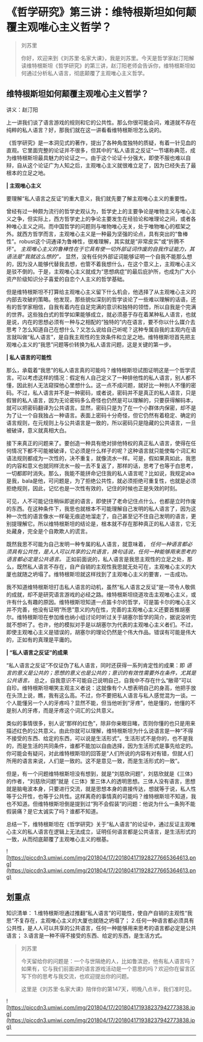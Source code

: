 # 《哲学研究》第三讲：维特根斯坦如何颠覆主观唯心主义哲学？

> 刘苏里
> 
> 你好，欢迎来到《刘苏里·名家大课》，我是刘苏里。今天是哲学家赵汀阳解读维特根斯坦《哲学研究》的第三讲，赵汀阳老师会告诉你，维特根斯坦如何通过分析私人语言，彻底颠覆了主观唯心主义哲学。

## 维特根斯坦如何颠覆主观唯心主义哲学？

讲义：赵汀阳

上一讲我们谈了语言游戏的规则和它的公共性。那么你很可能会问，难道就不存在纯粹的私人语言？好，那我们就在这一讲看看维特根斯坦怎么说的。

《哲学研究》是一本洞见式的著作，提出了各种角度独特的质疑，有着一针见血的直观。它里面完整的论证并不很多，但其中的“私人语言之反证”一节堪称典范，成为维特根斯坦最具魅力的论证之一。由于这个论证十分强大，即使不服也难以自辩，自从这个论证广为人知之后，主观唯心主义就很难立足了，因为已经失去了最根本的立足之地。

 **| 主观唯心主义**

要理解“私人语言之反证”的重大意义，我们就先要了解主观唯心主义的重要性。

曾经有过一种颇为流行的哲学史观认为，哲学史上的主要争论是唯物主义与唯心主义之争，但实际上，西方哲学史上的争论主要发生在经验论和唯理论之间，或者各种唯心主义之间。而中国哲学的问题则与唯物唯心无关，处于唯物唯心的框架之外。就西方哲学而言，主观唯心主义是一种最为坚强的论点，具有突出的“鲁棒性”。robust这个词通译为鲁棒性，很难理解，其实就是“非常皮实”或“折腾不坏”。 *主观唯心主义的鲁棒性在于它具有使一切外部证词作废的自我作证能力，其语法是“我就这么想的”。* 显然，没有任何外部证词能够证明一个自我不能那么想的，因为没人能够代替我去想，也管不着我想什么，在这个意义上，主观唯心主义是驳不倒的。于是，主观唯心主义就成为“思想病症”的最后庇护所，也成为广大小资产阶级知识分子喜爱的自恋个人主义的哲学基础。

但是维特根斯坦不打算给主观唯心主义留下什么机会，他选择了从主观唯心主义的内部去攻破的策略。他发现，那些貌似深刻的哲学谈论了一些难以理解的话语，还有的哲学家相信，自我有着内在自足完满的意识和独特的领悟，所以自我是个完满的世界。这些独白式的哲学如果能够成立，就必须基于存在着某种私人语言，也就是说，内在的思想必须有一种与之相配的“独特的”内在语言，要不你以什么媒介去思考？怎么知道自己在想什么？又怎么说给自己听呢？这种专属自我的主观内在语言就叫做“私人语言”，是自我主观性的生效条件和立足之地。维特根斯坦首先把主观唯心主义的“我思”问题等价转换为私人语言问题，这是关键的第一步。

 **| 私人语言的可能性**

那么，承载着“我思”的私人语言真的可能吗？维特根斯坦试图证明这是一个哲学谎言。可以考虑这样的情况：假定有人自己定义了一种排他性的私人语言，别人都不懂，因此别人无法窥探他心里想什么。这一点不成问题，就好比一种别人不懂的密码。不过，私人语言并不是一种密码，或者说，密码并不是真正的私人语言，只是假冒的私人语言，因为无论密码多么奇怪也仍然是可以理解的，只要获得解码本，就可以把密码翻译为公共语言。显然，密码只是为了在一个小群体内保密，却不是为了让一个自我独占一种语言。表面上密码十分奇怪，但它仍然有着稳定、确定的语言规则，在元规则上与公共语言是一致的，所以密码只是隐藏的公共语言，一旦被破译，意义就真相大白。

接下来真正的问题来了。要创造一种具有绝对排他特权的真正私人语言，使得在任何情况下都不可能被破译，它必须是什么样子的呢？这种语言就只能使每个词汇和语法规则都成为一次性的，决不重复，就像流水一样。可是，假如果真如此，我思的内容和意义也就同样流水一般一去不复返了，那样的话，思考了也等于白思考，一切都即时消失。那么，我能不能拼命记住我的私人语言呢？比如说，我规定aba 是我，bala是他，可问题是，为了拒绝公共性，就必须拒绝可重复性，也就是必须拒绝规则，因此，记忆也是一次性有效的，记住的时候也正是失效的时刻。

可见，人不可能记住稍纵即逝的语言，即使拼了老命记住点什么，也都是立时作废的东西。在这种条件下，我思也就根本不可能理解自己发明的私人语言了，因为这种一次性的语言像水一样毫无痕迹地溜走了，自己甚至记不住自己发明的语言，更别提理解它。所以维特根斯坦的结论是，根本就不存在那种真正的私人语言，它无处藏身，完全是个自欺欺人的谎言。

既然我思不可能为自己发明一种专属的私人语言，就意味着， *任何一种语言都必须具有公共性，是人人可以共享的公共语言，换句话说，任何一种能够用来思考的语言都必定是公共语言。* 正如前面说的，私人语言是我思主观性的立足之处，那么，既然私人语言不存在，自产自销的主观性我思就无处可在，主观唯心主义的大厦也就随之坍塌了。维特根斯坦就这样找到了主观唯心主义的要害，一击成功。

我不知道维特根斯坦打击私人语言的动机，虽然“私人语言之反证”是一项令人敬佩的成就，却不是研究语言游戏的必经之路。维特根斯坦绕道攻击主观唯心主义，或许有什么有趣的原因。维特根斯坦知道一点笛卡尔的哲学，可是笛卡尔的唯心主义并不完善，他没有证明“所思”意义的内在性，完善的主观唯心主义还要首推胡塞尔。维特根斯坦在参加维也纳小组讨论时听过关于胡塞尔哲学的简介，据说没听完就不想听了。也许，他的模拟对手是以胡塞尔为代表的主观唯心主义者们。不过，即使主观唯心主义是错误的，胡塞尔的理论仍然是个伟大作品。错误有可能是伟大的，正如有的真理是平庸的。

 **| “私人语言之反证”的成果**

“私人语言之反证”不仅证伪了私人语言，同时还获得一系列肯定性的成果：即 *语言的意义是公共的；思想的意义也是公共的；意识的有效性需要外在条件，尤其是公共语言。* 总之，自我意识不可能自己说明自己，自我中不存在什么“敝帚”可以自珍。维特根斯坦嘲笑主观主义者说：这就像有个人想表明自己的身高，他把手放在头顶上说，瞧，我有这么高。不过，你不要把私人语言与私人感觉混为一谈。一个人能懂另一个人的牙疼吗？显然不能，但当他听到“牙疼”，他是懂的，他懂的不是别人的牙疼，而是牙疼这个词汇的公共意义。

类似的事情很多，别人说“那样的红色”，除非你亲眼目睹，否则你懂的也只是用来描述红色的公共意义。由此你就可以理解，维特根斯坦为什么说语言是一种“不得不接受的东西、给定的东西，可以说是生活形式”。生活形式不是你的，也不是我的，而是生活的共同条件，谁都不能加以自由选择，因为生活形式是事先给定的。你可能会有疑问，对此维特根斯坦的回答是“人们所说的内容有对有错，但就人们所用的语言来说，人们是一致的。这不是意见一致，而是生活形式的一致”。

但是，有一个问题维特根斯坦没有想到，就是“刘慈欣问题”，刘慈欣就是《三体》的作者，“刘慈欣问题”就是《三体》里三体人的透明思想。三体人没有语言，思想就是脑电波本身，只要进行交流，就是思想本身的直接传达，想就等于说，私人性等于公开性，也等于公共性。这样离奇的事情真的可能吗？维特根斯坦不知道，我也不知道。但维特根斯坦倒是提到过“狗不会假装”的问题：他说为什么一条狗不能假装痛？是它太诚实了吗？谁都不知道。

总结一下，维特根斯坦在《哲学研究》关于“私人语言”的论证中，通过反证主观唯心主义的私人语言在逻辑上无法成立，证明任何语言都是公共语言，是生活形式的一致，从而彻底颠覆了主观唯心主义的根基。

![https://piccdn3.umiwi.com/img/201804/17/201804171928277665364613.png](https://piccdn3.umiwi.com/img/201804/17/201804171928277665364613.png)

## 划重点

知识清单：
1.维特根斯坦通过推翻“私人语言”的可能性，使自产自销的主观性“我思”不复存在，主观唯心主义的大厦也就随之坍塌了；
2.任何一种语言都必须具有公共性，是人人可以共享的公共语言，任何一种能够用来思考的语言都必定是公共语言；
3.语言是一种不得不接受的东西、给定的东西，是生活方式。

> 刘苏里
> 
> 今天留给你的问题是：一个与世隔绝的人，比如鲁滨逊，他有私人语言吗？如果有，它与我们前面讲的语言游戏活动是一个意思的吗？欢迎你在留言区写下你的思考与我交流，也欢迎提出你的问题。
> 
> 这里是《刘苏里·名家大课》陪伴你的第147天，明晚八点半，我们准时见。

![https://piccdn3.umiwi.com/img/201804/17/201804171938237942773838.jpg](https://piccdn3.umiwi.com/img/201804/17/201804171938237942773838.jpg)

---
